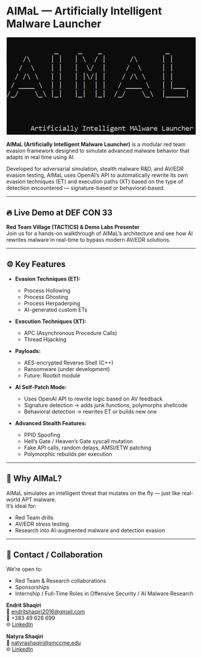 # AIMaL — Artificially Intelligent Malware Launcher

![AIMaL ASCII Logo](https://raw.githubusercontent.com/EndritShaqiri/AIMaL/main/AIMaL_Logo.jpg)

**AIMaL (Artificially Intelligent Malware Launcher)** is a modular red team evasion framework designed to simulate advanced malware behavior that adapts in real time using AI.

Developed for adversarial simulation, stealth malware R&D, and AV/EDR evasion testing, AIMaL uses OpenAI’s API to automatically rewrite its own evasion techniques (ET) and execution paths (XT) based on the type of detection encountered — signature-based or behavioral-based.

---

## 🔥 Live Demo at DEF CON 33

**Red Team Village (TACTICS) & Demo Labs Presenter**  
Join us for a hands-on walkthrough of AIMaL’s architecture and see how AI rewrites malware in real-time to bypass modern AV/EDR solutions.

---

## ⚙️ Key Features

- **Evasion Techniques (ET):**  
  - Process Hollowing  
  - Process Ghosting  
  - Process Herpaderping  
  - AI-generated custom ETs

- **Execution Techniques (XT):**  
  - APC (Asynchronous Procedure Calls)  
  - Thread Hijacking

- **Payloads:**  
  - AES-encrypted Reverse Shell (C++)  
  - Ransomware (under development)  
  - Future: Rootkit module

- **AI Self-Patch Mode:**  
  - Uses OpenAI API to rewrite logic based on AV feedback  
  - Signature detection → adds junk functions, polymorphs shellcode  
  - Behavioral detection → rewrites ET or builds new one

- **Advanced Stealth Features:**  
  - PPID Spoofing  
  - Hell’s Gate / Heaven’s Gate syscall mutation  
  - Fake API calls, random delays, AMSI/ETW patching  
  - Polymorphic rebuilds per execution

---

## 🧠 Why AIMaL?

AIMaL simulates an intelligent threat that mutates on the fly — just like real-world APT malware.  
It’s ideal for:
- Red Team drills
- AV/EDR stress testing
- Research into AI-augmented malware and detection evasion

---

## 📢 Contact / Collaboration

We’re open to:

- Red Team & Research collaborations  
- Sponsorships  
- Internship / Full-Time Roles in Offensive Security / AI Malware Research

**Endrit Shaqiri**  
📧 endritshaqiri2016@gmail.com  
📱 +383 49 628 699  
🌐 [LinkedIn](https://www.linkedin.com/in/endrit-shaqiri-a681051a8/)

**Natyra Shaqiri**  
📧 natyrashaqiri@smccme.edu  
🌐 [LinkedIn](https://www.linkedin.com/in/natyra-shaqiri-9b8974370/)
